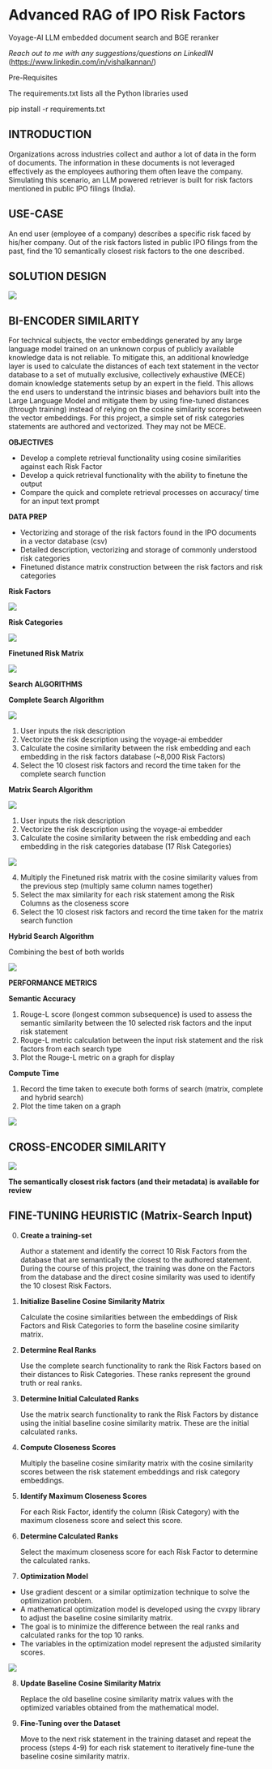 # Advanced RAG of IPO Risk Factors

Voyage-AI LLM embedded document search and BGE reranker

*Reach out to me with any suggestions/questions on LinkedIN* (https://www.linkedin.com/in/vishalkannan/)

Pre-Requisites

The requirements.txt lists all the Python libraries used

pip install -r requirements.txt

## INTRODUCTION

Organizations across industries collect and author a lot of data in the form of documents. The information in these documents is not leveraged effectively as the employees authoring them often leave the company. Simulating this scenario, an LLM powered retriever is built for risk factors mentioned in public IPO filings (India).

## USE-CASE
An end user (employee of a company) describes a specific risk faced by his/her company. Out of the risk factors listed in public IPO filings from the past, find the 10 semantically closest risk factors to the one described.

## SOLUTION DESIGN

![](Retriever_High_Level.png)

## BI-ENCODER SIMILARITY

For technical subjects, the vector embeddings generated by any large language model trained on an unknown corpus of publicly available knowledge data is not reliable. To mitigate this, an additional knowledge layer is used to calculate the distances of each text statement in the vector database to a set of mutually exclusive, collectively exhaustive (MECE) domain knowledge statements setup by an expert in the field. This allows the end users to understand the intrinsic biases and behaviors built into the Large Language Model and mitigate them by using fine-tuned distances (through training) instead of relying on the cosine similarity scores between the vector embeddings. For this project, a simple set of risk categories statements are authored and vectorized. They may not be MECE.

**OBJECTIVES**

-	Develop a complete retrieval functionality using cosine similarities against each Risk Factor
-	Develop a quick retrieval functionality with the ability to finetune the output 
-	Compare the quick and complete retrieval processes on accuracy/ time for an input text prompt

**DATA PREP**

-	Vectorizing and storage of the risk factors found in the IPO documents in a vector database (csv)
-	Detailed description, vectorizing and storage of commonly understood risk categories
-	Finetuned distance matrix construction between the risk factors and risk categories  

**Risk Factors**

![](Risk_Factors.png)

**Risk Categories**

![](Risk_Categories.png)

**Finetuned Risk Matrix**

![](Finetuned_Risk_Matrix.png)

**Search ALGORITHMS**

**Complete Search Algorithm**

![](Similarity_Base.png)

1.	User inputs the risk description 
2.	Vectorize the risk description using the voyage-ai embedder
3.	Calculate the cosine similarity between the risk embedding and each embedding in the risk factors database (~8,000 Risk Factors)
4.	Select the 10 closest risk factors and record the time taken for the complete search function

**Matrix Search Algorithm**

![](Similarity_Matrix.png)

1.	User inputs the risk description 
2.	Vectorize the risk description using the voyage-ai embedder
3.	Calculate the cosine similarity between the risk embedding and each embedding in the risk categories database (17 Risk Categories)

![](Spider_Chart.png)

4.	Multiply the Finetuned risk matrix with the cosine similarity values from the previous step (multiply same column names together)
5.	Select the max similarity for each risk statement among the Risk Columns as the closeness score
6.	Select the 10 closest risk factors and record the time taken for the matrix search function

**Hybrid Search Algorithm**

Combining the best of both worlds

![](Hybrid_Algo.png)

**PERFORMANCE METRICS**

**Semantic Accuracy**

1.	Rouge-L score (longest common subsequence) is used to assess the semantic similarity between the 10 selected risk factors and the input risk statement
2.	Rouge-L metric calculation between the input risk statement and the risk factors from each search type
3.	Plot the Rouge-L metric on a graph for display

**Compute Time**

1.	Record the time taken to execute both forms of search (matrix, complete and hybrid search)
2.	Plot the time taken on a graph

![](Perf_Metrics.png)

## CROSS-ENCODER SIMILARITY

![](Cross_Encoder.png)

**The semantically closest risk factors (and their metadata) is available for review**

## FINE-TUNING HEURISTIC (Matrix-Search Input)

0.	**Create a training-set**

	Author a statement and identify the correct 10 Risk Factors from the database that are semantically the closest to the authored statement. During the course of this project, the training was done on the Factors from the database and the direct cosine similarity was used to identify the 10 closest Risk Factors.

1.	**Initialize Baseline Cosine Similarity Matrix**

	Calculate the cosine similarities between the embeddings of Risk Factors and Risk Categories to form the baseline cosine similarity matrix.

2.	**Determine Real Ranks**

	Use the complete search functionality to rank the Risk Factors based on their distances to Risk Categories. These ranks represent the ground truth or real ranks.

3.	**Determine Initial Calculated Ranks**

	Use the matrix search functionality to rank the Risk Factors by distance using the initial baseline cosine similarity matrix. These are the initial calculated ranks.

4.	**Compute Closeness Scores**

	Multiply the baseline cosine similarity matrix with the cosine similarity scores between the risk statement embeddings and risk category embeddings.

5.	**Identify Maximum Closeness Scores**

	For each Risk Factor, identify the column (Risk Category) with the maximum closeness score and select this score.

6.	**Determine Calculated Ranks**

	Select the maximum closeness score for each Risk Factor to determine the calculated ranks.

7.	**Optimization Model**

-	Use gradient descent or a similar optimization technique to solve the optimization problem.
-	A mathematical optimization model is developed using the cvxpy library to adjust the baseline cosine similarity matrix.
-	The goal is to minimize the difference between the real ranks and calculated ranks for the top 10 ranks.
-	The variables in the optimization model represent the adjusted similarity scores.

![](Math_Model.png)

8.	**Update Baseline Cosine Similarity Matrix**

	Replace the old baseline cosine similarity matrix values with the optimized variables obtained from the mathematical model.

9.	**Fine-Tuning over the Dataset**
	
	Move to the next risk statement in the training dataset and repeat the process (steps 4-9) for each risk statement to iteratively fine-tune the baseline cosine similarity matrix.

